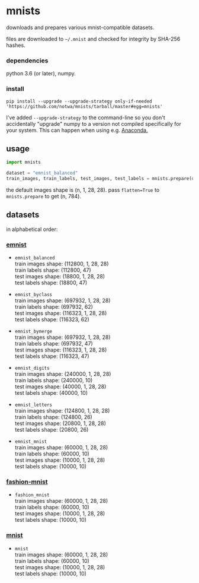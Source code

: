 # mnists

downloads and prepares various mnist-compatible datasets.

files are downloaded to `~/.mnist`
and checked for integrity by SHA-256 hashes.

### dependencies

python 3.6 (or later), numpy.

### install

`pip install --upgrade --upgrade-strategy only-if-needed 'https://github.com/notwa/mnists/tarball/master#egg=mnists'`

I've added `--upgrade-strategy` to the command-line
so you don't accidentally "upgrade" numpy to
a version not compiled specifically for your system.
This can happen when using e.g. [Anaconda.][anaconda]

[anaconda]: //www.anaconda.com/

## usage

```python
import mnists

dataset = "emnist_balanced"
train_images, train_labels, test_images, test_labels = mnists.prepare(dataset)
```

the default images shape is (n, 1, 28, 28).
pass `flatten=True` to `mnists.prepare` to get (n, 784).

## datasets

in alphabetical order:

### [emnist][emnist]

 *  `emnist_balanced`  
    train images shape: (112800, 1, 28, 28)  
    train labels shape: (112800, 47)  
    test images shape: (18800, 1, 28, 28)  
    test labels shape: (18800, 47)  

 *  `emnist_byclass`  
    train images shape: (697932, 1, 28, 28)  
    train labels shape: (697932, 62)  
    test images shape: (116323, 1, 28, 28)  
    test labels shape: (116323, 62)  

 *  `emnist_bymerge`  
    train images shape: (697932, 1, 28, 28)  
    train labels shape: (697932, 47)  
    test images shape: (116323, 1, 28, 28)  
    test labels shape: (116323, 47)  

 *  `emnist_digits`  
    train images shape: (240000, 1, 28, 28)  
    train labels shape: (240000, 10)  
    test images shape: (40000, 1, 28, 28)  
    test labels shape: (40000, 10)  

 *  `emnist_letters`  
    train images shape: (124800, 1, 28, 28)  
    train labels shape: (124800, 26)  
    test images shape: (20800, 1, 28, 28)  
    test labels shape: (20800, 26)  

 *  `emnist_mnist`  
    train images shape: (60000, 1, 28, 28)  
    train labels shape: (60000, 10)  
    test images shape: (10000, 1, 28, 28)  
    test labels shape: (10000, 10)  

### [fashion-mnist][fashion-mnist]

 *  `fashion_mnist`  
    train images shape: (60000, 1, 28, 28)  
    train labels shape: (60000, 10)  
    test images shape: (10000, 1, 28, 28)  
    test labels shape: (10000, 10)  

### [mnist][mnist]

 *  `mnist`  
    train images shape: (60000, 1, 28, 28)  
    train labels shape: (60000, 10)  
    test images shape: (10000, 1, 28, 28)  
    test labels shape: (10000, 10)  

[emnist]: //www.nist.gov/itl/iad/image-group/emnist-dataset
[fashion-mnist]: //github.com/zalandoresearch/fashion-mnist
[mnist]: http://yann.lecun.com/exdb/mnist/
